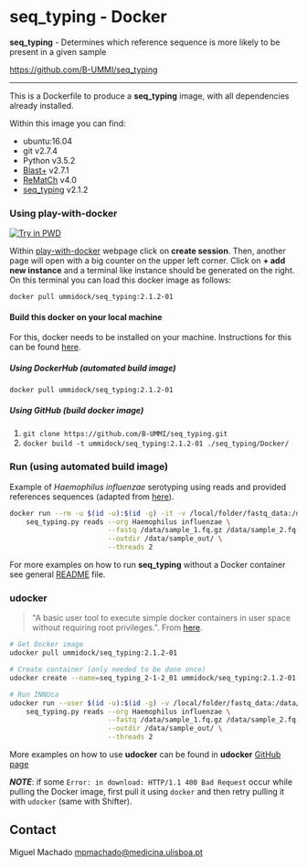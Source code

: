 # seq_typing - Docker

**seq_typing** - Determines which reference sequence is more likely to be present in a given sample

<https://github.com/B-UMMI/seq_typing>

---

This is a Dockerfile to produce a **seq_typing** image, with all dependencies already installed.

Within this image you can find:
- ubuntu:16.04
- git v2.7.4
- Python v3.5.2
- [Blast+](https://blast.ncbi.nlm.nih.gov/Blast.cgi) v2.7.1
- [ReMatCh](https://github.com/B-UMMI/ReMatCh) v4.0
- [seq_typing](https://github.com/B-UMMI/seq_typing) v2.1.2


### Using play-with-docker
[![Try in PWD](https://cdn.rawgit.com/play-with-docker/stacks/cff22438/assets/images/button.png)](http://labs.play-with-docker.com/)

Within [play-with-docker](http://labs.play-with-docker.com/) webpage click on **create session**. Then, another page
will open with a big counter on the upper left corner. Click on **+ add new instance** and a terminal like instance should be generated on the right. On
this terminal you can load this docker image as follows:

`docker pull ummidock/seq_typing:2.1.2-01`

#### Build this docker on your local machine

For this, docker needs to be installed on your machine. Instructions for this can be found [here](https://docs.docker.com/engine/installation/).

##### Using DockerHub (automated build image)

`docker pull ummidock/seq_typing:2.1.2-01`

##### Using GitHub (build docker image)

1) `git clone https://github.com/B-UMMI/seq_typing.git`  
2) `docker build -t ummidock/seq_typing:2.1.2-01 ./seq_typing/Docker/`

### Run (using automated build image)
Example of _Haemophilus influenzae_ serotyping using reads and provided references sequences (adapted from [here](../README.md#reads)).
````bash
docker run --rm -u $(id -u):$(id -g) -it -v /local/folder/fastq_data:/data/ ummidock/seq_typing:2.1.2-01 \
    seq_typing.py reads --org Haemophilus influenzae \
                        --fastq /data/sample_1.fq.gz /data/sample_2.fq.gz \
                        --outdir /data/sample_out/ \
                        --threads 2
````
For more examples on how to run **seq_typing** without a Docker container see general [README](../README.md) file.


### udocker

> "A basic user tool to execute simple docker containers in user space without requiring root privileges.". From [here](https://github.com/indigo-dc/udocker).

```bash
# Get Docker image
udocker pull ummidock/seq_typing:2.1.2-01

# Create container (only needed to be done once)
udocker create --name=seq_typing_2-1-2_01 ummidock/seq_typing:2.1.2-01

# Run INNUca
udocker run --user $(id -u):$(id -g) -v /local/folder/fastq_data:/data/ seq_typing_2-1-2_01 \
    seq_typing.py reads --org Haemophilus influenzae \
                        --fastq /data/sample_1.fq.gz /data/sample_2.fq.gz \
                        --outdir /data/sample_out/ \
                        --threads 2
```
More examples on how to use **udocker** can be found in **udocker** [GitHub page](https://github.com/indigo-dc/udocker)  
  
*__NOTE__*: if some `Error: in download: HTTP/1.1 400 Bad Request` occur while pulling the Docker image, first pull it using `docker` and then retry pulling it with `udocker` (same with Shifter).


Contact
-------
Miguel Machado <mpmachado@medicina.ulisboa.pt>  

